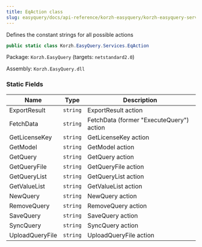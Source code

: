 ```yaml
---
title: EqAction class
slug: easyquery/docs/api-reference/korzh-easyquery/korzh-easyquery-services-namespace/eqaction-class
---
```



Defines the constant strings for all possible actions
```csharp
public static class Korzh.EasyQuery.Services.EqAction

```
Package: `Korzh.EasyQuery` (targets: `netstandard2.0`)

Assembly: `Korzh.EasyQuery.dll`

### Static Fields

| Name | Type | Description | 
| --- | --- | --- | 
| ExportResult | `string` | ExportResult action | 
| FetchData | `string` | FetchData (former "ExecuteQuery") action | 
| GetLicenseKey | `string` | GetLicenseKey action | 
| GetModel | `string` | GetModel action | 
| GetQuery | `string` | GetQuery action | 
| GetQueryFile | `string` | GetQueryFile action | 
| GetQueryList | `string` | GetQueryList action | 
| GetValueList | `string` | GetValueList action | 
| NewQuery | `string` | NewQuery action | 
| RemoveQuery | `string` | RemoveQuery action | 
| SaveQuery | `string` | SaveQuery action | 
| SyncQuery | `string` | SyncQuery action | 
| UploadQueryFile | `string` | UploadQueryFile action |